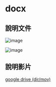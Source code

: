 # docx

## 說明文件

![image](https://github.com/user-attachments/assets/f988b09a-da72-4a3c-babd-496f63d5dfc4)

![image](https://github.com/user-attachments/assets/943825b7-d861-4624-9483-e1a96f4165b8)


## 說明影片

[google drive (dir/mov)](https://drive.google.com/drive/folders/1UrZM1ZYRrC7trCpXY3YHWB7OGEFmRHWz?usp=sharing)
